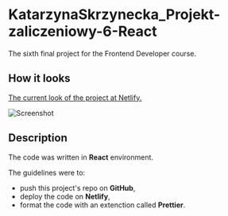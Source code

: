 # KatarzynaSkrzynecka_Projekt-zaliczeniowy-6-React

The sixth final project for the Frontend Developer course.

## How it looks

[The current look of the project at Netlify.](https://kat-skrzynecka-projekt-zaliczeniowy-5.netlify.app/)

![Screenshot](/src/assets/screenshot.jpg)

## Description

The code was written in **React** environment.

The guidelines were to:

- push this project's repo on **GitHub**,
- deploy the code on **Netlify**,
- format the code with an extenction called **Prettier**.
